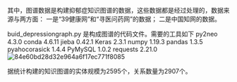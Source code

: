 其中，图谱数据是构建抑郁症知识图谱的数据，这些数据都是经过处理的，数据来源与两方面：
一是“39健康网”和“寻医问药网”的数据；
二是中国知网的数据。

buid_depressiongraph.py 是构成图谱的代码文件。需要的工具如下
py2neo                             4.3.0
conda                              4.6.11
jieba                              0.42.1
Keras                              2.3.1
numpy                              1.19.3
pandas                             1.3.5
pyahocorasick                      1.4.4
PyMySQL                            1.0.2
requests                           2.21.0
![84e60bd28d32e964a6f17ec771f8085](https://github.com/zhangcr2018/Depression_Knowledge_Graph/assets/39765745/5f3b9b5d-544d-42a2-9c7d-5f2deb21e3b4)


据统计构建的知识图谱的实体规模为2595个，关系数量为2907个。




